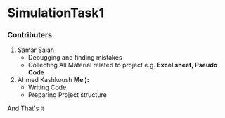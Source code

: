 # SimulationTask1
### Contributers
1. Samar Salah
    * Debugging and finding mistakes
    * Collecting All Material related to project e.g. **Excel sheet, Pseudo Code**
2. Ahmed Kashkoush **Me ):**
    * Writing Code
    * Preparing Project structure
  
And That's it

